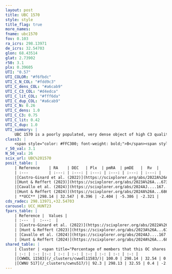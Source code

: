 ```yaml
---
layout: post
title: UBC 1570
style: style
title_flag: true
more_names: 
fname: ubc1570
fov: 0.103
ra_icrs: 298.13971
de_icrs: 32.54703
glon: 68.43514
glat: 2.73902
r50: 3.1
plx: 0.39605
UTI: "0.57"
UTI_COLOR: "#f6fbdc"
UTI_C_N_COL: "#fdd9c3"
UTI_C_dens_COL: "#a6cab9"
UTI_C_C3_COL: "#d4edca"
UTI_C_lit_COL: "#fff6da"
UTI_C_dup_COL: "#a6cab9"
UTI_C_N: 0.26
UTI_C_dens: 1.0
UTI_C_C3: 0.75
UTI_C_lit: 0.42
UTI_C_dup: 1.0
UTI_summary: |
    UBC 1570 is a poorly populated, very dense object of high C3 quality. It was recently reported in the literature. This object shares a large percentage of members with 2 later reported entries.
class3: |
    <span style="color: #FFC300; font-weight: bold;">B</span><span style="color: green; font-weight: bold;">A</span>
r_50_val: 3.1
N_50_val: 26
scix_url: UBC%201570
posit_table: |
    | Reference    | RA    | DEC   | Plx  | pmRA  | pmDE   |  Rv  |
    | :---         | :---: | :---: | :---: | :---: | :---: | :---: |
    |[Castro-Ginard et al. (2022)](https://scixplorer.org/abs/2022A%26A...661A.118C) | 298.12 | 32.54 | 0.4 | -2.41 | -5.39 | -2.46 |
    |[Hunt & Reffert (2023)](https://scixplorer.org/abs/2023A%26A...673A.114H) | 298.145 | 32.558 | 0.401 | -2.377 | -5.345 | -2.338 |
    |[Cavallo et al. (2024)](https://scixplorer.org/abs/2024AJ....167...12C) | 298.125 | 32.559 | 0.4 | -- | -- | -- |
    |[Hunt & Reffert (2024)](https://scixplorer.org/abs/2024A%26A...686A..42H) | 298.145 | 32.558 | 0.401 | -2.377 | -5.345 | -2.338 |
    | **UCC** |298.14 | 32.547 | 0.396 | -2.404 | -5.386 | -2.321 | 
cds_radec: 298.13971,+32.54703
carousel: UCC_HUNT23
fpars_table: |
    | Reference |  Values |
    | :---  |  :---:  |
    | [Castro-Ginard et al. (2022)](https://scixplorer.org/abs/2022A%26A...661A.118C) | `AV=1.3, Dist=2761, logAge=8.464` |
    | [Hunt & Reffert (2023)](https://scixplorer.org/abs/2023A%26A...673A.114H) | `AV50=1.817, diffAV50=1.58, MOD50=11.849, logAge50=8.225` |
    | [Cavallo et al. (2024)](https://scixplorer.org/abs/2024AJ....167...12C) | `AV50=1.84, dMod50=11.44, logAge50=8.5, [Fe/H]50=0.1` |
    | [Hunt & Reffert (2024)](https://scixplorer.org/abs/2024A%26A...686A..42H) | `MassJ=209.984` |
shared_table: |
    | Cluster | <span title="Percentage of members that this OC shares with the ones listed">%</span>   | RA   | DEC   | Plx   | pmRA  | pmDE  | Rv | UTI |
    | :-: | :-: |:-: | :-: | :-: | :-: | :-: | :-: | :-: |
    |[CWWDL 11583](/_clusters/cwwdl11583/)| 100.0 | 298.14 | 32.54 | 0.41 | -2.4 | -5.38 | -2.32 |0.13 |
    |[CWNU 517](/_clusters/cwnu517/)| 92.3 | 298.13 | 32.55 | 0.4 | -2.4 | -5.39 | -2.32 |0.03 |
---
```

